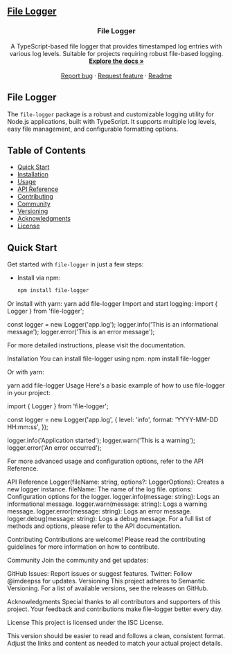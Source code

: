 <p align="center">
  <a href="https://github.com/imdeepss/file-logger">
    <h2>File Logger</h2>
  </a>
</p>

<h3 align="center">File Logger</h3>

<p align="center">
  A TypeScript-based file logger that provides timestamped log entries with various log levels. Suitable for projects requiring robust file-based logging.
  <br>
  <a href="https://github.com/imdeepss/file-logger"><strong>Explore the docs »</strong></a>
  <br>
  <br>
  <a href="https://github.com/imdeepss/file-logger/issues/new?assignees=-&labels=bug&template=bug_report.yml">Report bug</a>
  ·
  <a href="https://github.com/imdeepss/file-logger/issues/new?assignees=&labels=feature&template=feature_request.yml">Request feature</a>
  ·
  <a href="https://github.com/imdeepss/file-logger#readme">Readme</a>
</p>

## File Logger

The `file-logger` package is a robust and customizable logging utility for Node.js applications, built with TypeScript. It supports multiple log levels, easy file management, and configurable formatting options.

## Table of Contents

- [Quick Start](#quick-start)
- [Installation](#installation)
- [Usage](#usage)
- [API Reference](#api-reference)
- [Contributing](#contributing)
- [Community](#community)
- [Versioning](#versioning)
- [Acknowledgments](#acknowledgments)
- [License](#license)

## Quick Start

Get started with `file-logger` in just a few steps:

- Install via npm:

  ```bash
  npm install file-logger

Or install with yarn:
yarn add file-logger
Import and start logging:
import { Logger } from 'file-logger';

const logger = new Logger('app.log');
logger.info('This is an informational message');
logger.error('This is an error message');

For more detailed instructions, please visit the documentation.

Installation
You can install file-logger using npm:
npm install file-logger

Or with yarn:

yarn add file-logger
Usage
Here's a basic example of how to use file-logger in your project:

import { Logger } from 'file-logger';

const logger = new Logger('app.log', {
  level: 'info',
  format: 'YYYY-MM-DD HH:mm:ss',
});

logger.info('Application started');
logger.warn('This is a warning');
logger.error('An error occurred');



For more advanced usage and configuration options, refer to the API Reference.

API Reference
Logger(fileName: string, options?: LoggerOptions): Creates a new logger instance.
fileName: The name of the log file.
options: Configuration options for the logger.
logger.info(message: string): Logs an informational message.
logger.warn(message: string): Logs a warning message.
logger.error(message: string): Logs an error message.
logger.debug(message: string): Logs a debug message.
For a full list of methods and options, please refer to the API documentation.

Contributing
Contributions are welcome! Please read the contributing guidelines for more information on how to contribute.

Community
Join the community and get updates:

GitHub Issues: Report issues or suggest features.
Twitter: Follow @imdeepss for updates.
Versioning
This project adheres to Semantic Versioning. For a list of available versions, see the releases on GitHub.

Acknowledgments
Special thanks to all contributors and supporters of this project. Your feedback and contributions make file-logger better every day.

License
This project is licensed under the ISC License.



This version should be easier to read and follows a clean, consistent format. Adjust the links and content as needed to match your actual project details.
